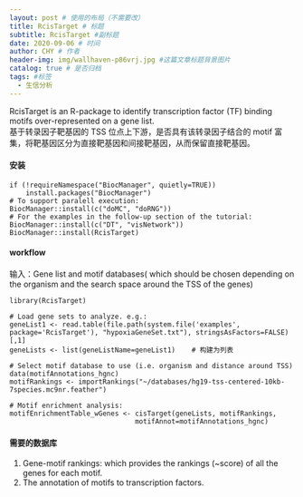 ```yaml
---
layout: post # 使用的布局（不需要改）
title: RcisTarget # 标题
subtitle: RcisTarget #副标题
date: 2020-09-06 # 时间
author: CHY # 作者
header-img: img/wallhaven-p86vrj.jpg #这篇文章标题背景图片
catalog: true # 是否归档
tags: #标签
  - 生信分析
---
```


RcisTarget is an R-package to identify transcription factor (TF) binding motifs over-represented on a gene list.<br>
基于转录因子靶基因的 TSS 位点上下游，是否具有该转录因子结合的 motif 富集，将靶基因区分为直接靶基因和间接靶基因，从而保留直接靶基因。<br>

#### 安装

```
if (!requireNamespace("BiocManager", quietly=TRUE))
    install.packages("BiocManager")
# To support paralell execution:
BiocManager::install(c("doMC", "doRNG"))
# For the examples in the follow-up section of the tutorial:
BiocManager::install(c("DT", "visNetwork"))
BiocManager::install(RcisTarget)
```

#### workflow

输入：Gene list and motif databases( which should be chosen depending on the organism and the search space around the TSS of the genes) <br>

```
library(RcisTarget)

# Load gene sets to analyze. e.g.:
geneList1 <- read.table(file.path(system.file('examples', package='RcisTarget'), "hypoxiaGeneSet.txt"), stringsAsFactors=FALSE)[,1]
geneLists <- list(geneListName=geneList1)    # 构建为列表

# Select motif database to use (i.e. organism and distance around TSS)
data(motifAnnotations_hgnc)
motifRankings <- importRankings("~/databases/hg19-tss-centered-10kb-7species.mc9nr.feather")

# Motif enrichment analysis:
motifEnrichmentTable_wGenes <- cisTarget(geneLists, motifRankings,
                               motifAnnot=motifAnnotations_hgnc)
```

#### 需要的数据库

1. Gene-motif rankings: which provides the rankings (~score) of all the genes for each motif.
2. The annotation of motifs to transcription factors.
